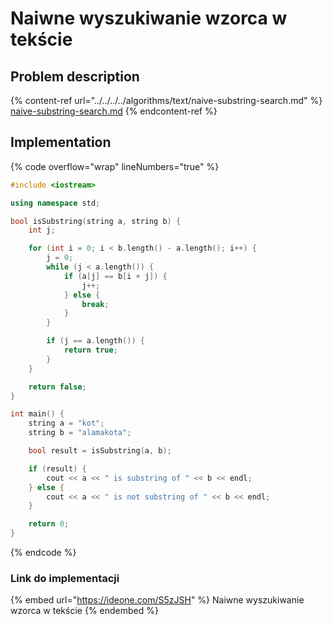 # Naiwne wyszukiwanie wzorca w tekście

## Problem description

{% content-ref url="../../../../algorithms/text/naive-substring-search.md" %}
[naive-substring-search.md](../../../../algorithms/text/naive-substring-search.md)
{% endcontent-ref %}

## Implementation

{% code overflow="wrap" lineNumbers="true" %}
```cpp
#include <iostream>

using namespace std;

bool isSubstring(string a, string b) {
    int j;

    for (int i = 0; i < b.length() - a.length(); i++) {
        j = 0;
        while (j < a.length()) {
            if (a[j] == b[i + j]) {
                j++;
            } else {
                break;
            }
        }

        if (j == a.length()) {
            return true;
        }
    }

    return false;
}

int main() {
    string a = "kot";
    string b = "alamakota";

    bool result = isSubstring(a, b);

    if (result) {
        cout << a << " is substring of " << b << endl;
    } else {
        cout << a << " is not substring of " << b << endl;
    }

    return 0;
}
```
{% endcode %}

### Link do implementacji

{% embed url="https://ideone.com/S5zJSH" %}
Naiwne wyszukiwanie wzorca w tekście
{% endembed %}
